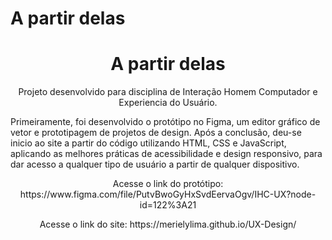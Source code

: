 # A partir delas

 <h1 align="center"> A partir delas </h1>

<p  align="center" >Projeto desenvolvido para disciplina de Interação Homem Computador e Experiencia do Usuário.</p>
<p> Primeiramente, foi desenvolvido o protótipo no Figma, um editor gráfico de vetor e prototipagem de projetos de design. Após a conclusão, deu-se inicio ao site a partir do código utilizando HTML, CSS e JavaScript, aplicando as melhores práticas de acessibilidade e design responsivo, para dar acesso a qualquer tipo de usuário a partir de qualquer dispositivo.
<p align="center"> Acesse o link do protótipo: https://www.figma.com/file/PutvBwoGyHxSvdEervaOgv/IHC-UX?node-id=122%3A21 </p>
<p align="center"> Acesse o link do site: https://merielylima.github.io/UX-Design/</p> 

